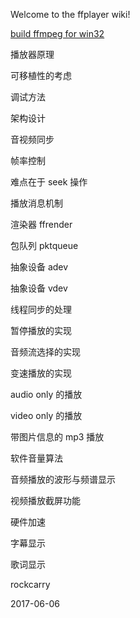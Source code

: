 Welcome to the ffplayer wiki!

[build ffmpeg for win32](https://github.com/rockcarry/ffplayer/wiki/build-ffmpeg-for-win32)

播放器原理

可移植性的考虑

调试方法

架构设计

音视频同步

帧率控制

难点在于 seek 操作

播放消息机制

渲染器 ffrender

包队列 pktqueue

抽象设备 adev

抽象设备 vdev

线程同步的处理

暂停播放的实现

音频流选择的实现

变速播放的实现

audio only 的播放

video only 的播放

带图片信息的 mp3 播放

软件音量算法

音频播放的波形与频谱显示

视频播放截屏功能

硬件加速

字幕显示

歌词显示


rockcarry

2017-06-06
